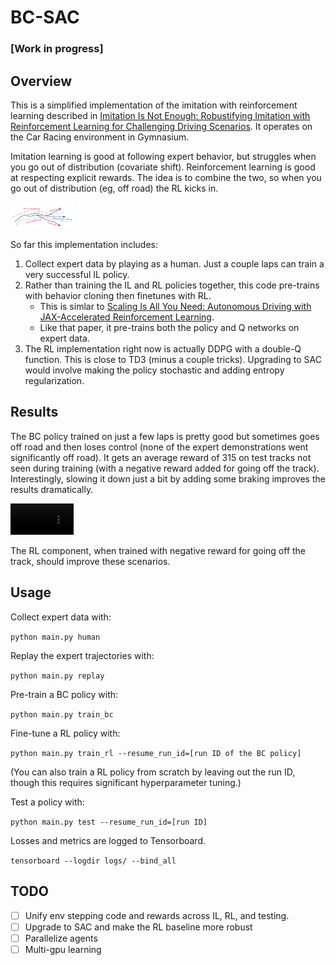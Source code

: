 BC-SAC
========

### [Work in progress]

## Overview

This is a simplified implementation of the imitation with reinforcement learning described in [Imitation Is Not Enough: Robustifying Imitation with Reinforcement Learning for Challenging Driving Scenarios](https://arxiv.org/abs/2212.11419). It operates on the Car Racing environment in Gymnasium.

Imitation learning is good at following expert behavior, but struggles when you go out of distribution (covariate shift). Reinforcement learning is good at respecting explicit rewards. The idea is to combine the two, so when you go out of distribution (eg, off road) the RL kicks in.

<img src=".github/il_rl_fig.jpg" style="max-width: 20%;">

So far this implementation includes:
1. Collect expert data by playing as a human. Just a couple laps can train a very successful IL policy.
2. Rather than training the IL and RL policies together, this code pre-trains with behavior cloning then finetunes with RL.
   * This is simlar to [Scaling Is All You Need: Autonomous Driving with JAX-Accelerated Reinforcement Learning](https://arxiv.org/abs/2312.15122).
   * Like that paper, it pre-trains both the policy and Q networks on expert data.
3. The RL implementation right now is actually DDPG with a double-Q function. This is close to TD3 (minus a couple tricks). Upgrading to SAC would involve making the policy stochastic and adding entropy regularization.

## Results

The BC policy trained on just a few laps is pretty good but sometimes goes off road and then loses control (none of the expert demonstrations went significantly off road). It gets an average reward of 315 on test tracks not seen during training (with a negative reward added for going off the track). Interestingly, slowing it down just a bit by adding some braking improves the results dramatically.

<video src=".github/bc_policy.mp4" controls="controls" style="max-width: 20%;">
    Your browser does not support the video tag.
</video>

The RL component, when trained with negative reward for going off the track, should improve these scenarios.

## Usage

Collect expert data with:

`python main.py human`

Replay the expert trajectories with:

`python main.py replay`

Pre-train a BC policy with:

`python main.py train_bc`

Fine-tune a RL policy with:

`python main.py train_rl --resume_run_id=[run ID of the BC policy]`

(You can also train a RL policy from scratch by leaving out the run ID, though this requires significant hyperparameter tuning.)

Test a policy with:

`python main.py test --resume_run_id=[run ID]`

Losses and metrics are logged to Tensorboard.

`tensorboard --logdir logs/ --bind_all`

## TODO
- [ ] Unify env stepping code and rewards across IL, RL, and testing.
- [ ] Upgrade to SAC and make the RL baseline more robust
- [ ] Parallelize agents
- [ ] Multi-gpu learning
